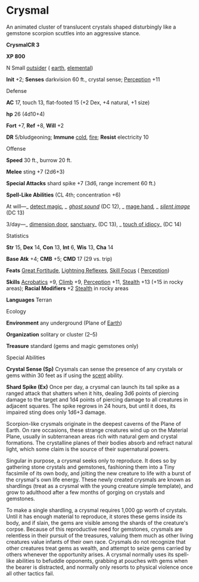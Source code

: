 # Crysmal

An animated cluster of translucent crystals shaped disturbingly like a gemstone scorpion scuttles into an aggressive stance.

**CrysmalCR 3**

**XP 800**

N Small [outsider](monsters/creatureTypes.md#_outsider) ( [earth](monsters/creatureTypes.md#_earth-subtype), [elemental](monsters/creatureTypes.md#_elemental-subtype))

**Init** +2; **Senses** darkvision 60 ft., crystal sense; [Perception](additionalMonsters/../skills/perception.md#_perception) +11

Defense

**AC** 17, touch 13, flat-footed 15 (+2 Dex, +4 natural, +1 size)

**hp** 26 (4d10+4)

**Fort** +7, **Ref** +8, **Will** +2

**DR** 5/bludgeoning; **Immune** [cold](monsters/creatureTypes.md#_cold-subtype), [fire](monsters/creatureTypes.md#_fire-subtype); **Resist** electricity 10

Offense

**Speed** 30 ft., burrow 20 ft.

**Melee** sting +7 (2d6+3)

**Special Attacks** shard spike +7 (3d6, range increment 60 ft.)

**Spell-Like Abilities** (CL 4th; concentration +6)

At will—_ [detect magic](additionalMonsters/../spells/detectMagic.md#_detect-magic)_, _ [ghost sound](additionalMonsters/../spells/ghostSound.md#_ghost-sound)_ (DC 12), _ [mage hand](additionalMonsters/../spells/mageHand.md#_mage-hand)_, _ [silent image](additionalMonsters/../spells/silentImage.md#_silent-image)_ (DC 13)

3/day—_ [dimension door](additionalMonsters/../spells/dimensionDoor.md#_dimension-door), [sanctuary](additionalMonsters/../spells/sanctuary.md#_sanctuary)_ (DC 13), _ [touch of idiocy](additionalMonsters/../spells/touchOfIdiocy.md#_touch-of-idiocy)_ (DC 14)

Statistics

**Str** 15, **Dex** 14, **Con** 13, **Int** 6, **Wis** 13, **Cha** 14

**Base Atk** +4; **CMB** +5; **CMD** 17 (29 vs. trip)

**Feats** [Great Fortitude](additionalMonsters/../feats.md#_great-fortitude), [Lightning Reflexes](additionalMonsters/../feats.md#_lightning-reflexes), [Skill Focus](additionalMonsters/../feats.md#_skill-focus) ( [Perception](additionalMonsters/../skills/perception.md#_perception))

**Skills** [Acrobatics](additionalMonsters/../skills/acrobatics.md#_acrobatics) +9, [Climb](additionalMonsters/../skills/climb.md#_climb) +9, [Perception](additionalMonsters/../skills/perception.md#_perception) +11, [Stealth](additionalMonsters/../skills/stealth.md#_stealth) +13 (+15 in rocky areas); **Racial Modifiers** +2 [Stealth](additionalMonsters/../skills/stealth.md#_stealth) in rocky areas

**Languages** Terran

Ecology

**Environment** any underground (Plane of [Earth](monsters/creatureTypes.md#_earth-subtype))

**Organization** solitary or cluster (2–5)

**Treasure** standard (gems and magic gemstones only)

Special Abilities

**Crystal Sense (Sp)** Crysmals can sense the presence of any crystals or gems within 30 feet as if using the [scent](monsters/universalMonsterRules.md#_scent) ability.

**Shard Spike (Ex)** Once per day, a crysmal can launch its tail spike as a ranged attack that shatters when it hits, dealing 3d6 points of piercing damage to the target and 1d4 points of piercing damage to all creatures in adjacent squares. The spike regrows in 24 hours, but until it does, its impaired sting does only 1d6+3 damage.

Scorpion-like crysmals originate in the deepest caverns of the Plane of Earth. On rare occasions, these strange creatures wind up on the Material Plane, usually in subterranean areas rich with natural gem and crystal formations. The crystalline planes of their bodies absorb and refract natural light, which some claim is the source of their supernatural powers.

Singular in purpose, a crysmal seeks only to reproduce. It does so by gathering stone crystals and gemstones, fashioning them into a Tiny facsimile of its own body, and jolting the new creature to life with a burst of the crysmal's own life energy. These newly created crysmals are known as shardlings (treat as a crysmal with the young creature simple template), and grow to adulthood after a few months of gorging on crystals and gemstones.

To make a single shardling, a crysmal requires 1,000 gp worth of crystals. Until it has enough material to reproduce, it stores these gems inside its body, and if slain, the gems are visible among the shards of the creature's corpse. Because of this reproductive need for gemstones, crysmals are relentless in their pursuit of the treasures, valuing them much as other living creatures value infants of their own race. Crysmals do not recognize that other creatures treat gems as wealth, and attempt to seize gems carried by others whenever the opportunity arises. A crysmal normally uses its spell-like abilities to befuddle opponents, grabbing at pouches with gems when the bearer is distracted, and normally only resorts to physical violence once all other tactics fail.

